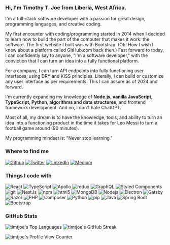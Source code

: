 <h3 align="left">Hi, I'm Timothy T. Joe from Liberia, West Africa.</h3>

<p>I'm a full-stack software developer with a passion for great design, programming languages, and creative coding.</p>

<p>My first encounter with coding/programming started in 2014 when I decided to learn how to build the part of the computer that makes it work: the software. The first website I built was with Bootstrap. (Oh! How I wish I knew about a platform called GitHub.com back then.) Fast forward to today, I can confidently say to anyone, "I'm a software developer," with the conviction that I can turn an idea into a fully functional platform.</p>

<p>For a company, I can turn API endpoints into fully functioning user interfaces, using DRY and KISS principles. Literally, I can build or customize any user interface as per requirements. This I can assure as of 2024 and forward.</p>

<p>I'm currently expanding my knowledge of <strong>Node.js, vanilla JavaScript, TypeScript, Python, algorithms and data structures</strong>, and frontend framework development. And no, I don't hate ChatGPT.</p>

<p>Most of all, my dream is to have the knowledge, tools, and ability to turn an idea into a functioning product in the time it takes for Leo Messi to turn a football game around (90 minutes).</p>

<p>My programming mindset is: "Never stop learning."</p>

<h3>Where to find me</h3>
<p>
  <a href="https://github.com/timtjoe" target="_blank"><img alt="Github" src="https://img.shields.io/badge/GitHub-%2312100E.svg?&style=for-the-badge&logo=Github&logoColor=white" /></a> 
  <a href="https://twitter.com/timtjoe" target="_blank"><img alt="Twitter" src="https://img.shields.io/badge/twitter-%231DA1F2.svg?&style=for-the-badge&logo=twitter&logoColor=white" /></a> 
  <a href="https://www.linkedin.com/in/timtjoe" target="_blank"><img alt="LinkedIn" src="https://img.shields.io/badge/linkedin-%230077B5.svg?&style=for-the-badge&logo=linkedin&logoColor=white" /></a> 
  <a href="https://medium.com/@theme" target="_blank"><img alt="Medium" src="https://img.shields.io/badge/medium-%2312100E.svg?&style=for-the-badge&logo=medium&logoColor=white" /></a>
</p>

<h3>Things I code with</h3>
<p>
  <img alt="React" src="https://img.shields.io/badge/-React-45b8d8?style=flat-square&logo=react&logoColor=white" />
  <img alt="TypeScript" src="https://img.shields.io/badge/-TypeScript-007ACC?style=flat-square&logo=typescript&logoColor=white" />
  <img alt="Apollo" src="https://img.shields.io/badge/-Apollo%20GraphQL-311C87?style=flat-square&logo=apollo-graphql&logoColor=white" />
  <img alt="redux" src="https://img.shields.io/badge/-Redux-764ABC?style=flat-square&logo=redux&logoColor=white" />
  <img alt="GraphQL" src="https://img.shields.io/badge/-GraphQL-E10098?style=flat-square&logo=graphql&logoColor=white" />
  <img alt="Styled Components" src="https://img.shields.io/badge/-Styled_Components-db7092?style=flat-square&logo=styled-components&logoColor=white" />
  <img alt="git" src="https://img.shields.io/badge/-Git-F05032?style=flat-square&logo=git&logoColor=white" />
  <img alt="NestJs" src="https://img.shields.io/badge/-NestJs-ea2845?style=flat-square&logo=nestjs&logoColor=white" />
  <img alt="npm" src="https://img.shields.io/badge/-NPM-CB3837?style=flat-square&logo=npm&logoColor=white" />
  <img alt="html5" src="https://img.shields.io/badge/-HTML5-E34F26?style=flat-square&logo=html5&logoColor=white" />
  <img alt="MongoDB" src="https://img.shields.io/badge/-MongoDB-13aa52?style=flat-square&logo=mongodb&logoColor=white" />
  <img alt="Nodejs" src="https://img.shields.io/badge/-Nodejs-43853d?style=flat-square&logo=Node.js&logoColor=white" />
  <img alt="Electron" src="https://img.shields.io/badge/-Electron-47848F?style=flat-square&logo=electron&logoColor=white" />
  <img alt="Gatsby" src="https://img.shields.io/badge/-Gatsby-663399?style=flat-square&logo=gatsby&logoColor=white" />
  <img alt="Razor" src="https://img.shields.io/badge/-Razor-512BD4?style=flat-square&logo=dot-net&logoColor=white" />
  <img alt="PHP" src="https://img.shields.io/badge/-PHP-777BB4?style=flat-square&logo=php&logoColor=white" />
  <img alt="Composer" src="https://img.shields.io/badge/-Composer-885630?style=flat-square&logo=composer&logoColor=white" />
  <img alt="Python" src="https://img.shields.io/badge/-Python-3776AB?style=flat-square&logo=python&logoColor=white" />
  <img alt="pip" src="https://img.shields.io/badge/-pip-3775A9?style=flat-square&logo=pip&logoColor=white" />
  <img alt="Java" src="https://img.shields.io/badge/-Java-007396?style=flat-square&logo=java&logoColor=white" />
  <img alt="Spring Boot" src="https://img.shields.io/badge/-Spring%20Boot-6DB33F?style=flat-square&logo=spring-boot&logoColor=white" />
  <img alt="Bootstrap" src="https://img.shields.io/badge/-Bootstrap-563D7C?style=flat-square&logo=bootstrap&logoColor=white" />
</p>

<h3>GitHub Stats</h3>
<p>
  <img src="https://github-readme-stats.vercel.app/api/top-langs/?username=timtjoe&layout=compact&theme=radical" alt="timtjoe's Top Languages" />
  <img src="https://github-readme-streak-stats.herokuapp.com/?user=timtjoe&theme=radical" alt="timtjoe's GitHub Streak" />
</p>

<p>
  <!-- <img src="https://komarev.com/ghpvc/?username=timtjoe&label=Profile%20views&color=0e75b6&style=flat-square" alt="timtjoe" /> -->
  <img src="https://profile-counter.glitch.me/{timtjoe}/count.svg" alt="timtjoe's Profile View Counter" />
</p>
